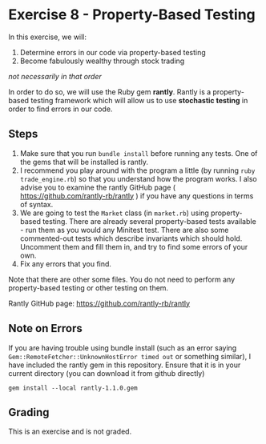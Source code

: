 # Exercise 8 - Property-Based Testing

In this exercise, we will:

1. Determine errors in our code via property-based testing
2. Become fabulously wealthy through stock trading

_not necessarily in that order_

In order to do so, we will use the Ruby gem __rantly__.  Rantly is a property-based testing framework which will allow us to use __stochastic testing__ in order to find errors in our code.

## Steps

1. Make sure that you run `bundle install` before running any tests.  One of the gems that will be installed is rantly.
1. I recommend you play around with the program a little (by running `ruby trade_engine.rb`) so that you understand how the program works.  I also advise you to examine the rantly GitHub page ( https://github.com/rantly-rb/rantly ) if you have any questions in terms of syntax.
3. We are going to test the `Market` class (in `market.rb`) using property-based testing.  There are already several property-based tests available - run them as you would any Minitest test.  There are also some commented-out tests which describe invariants which should hold.  Uncomment them and fill them in, and try to find some errors of your own.
5. Fix any errors that you find.

Note that there are other some files.  You do not need to perform any property-based testing or other testing on them.

Rantly GitHub page: https://github.com/rantly-rb/rantly

## Note on Errors

If you are having trouble using bundle install (such as an error saying `Gem::RemoteFetcher::UnknownHostError timed out` or something similar), I have included the rantly gem in this repository.  Ensure that it is in your current directory (you can download it from github directly)

`gem install --local rantly-1.1.0.gem`

## Grading

This is an exercise and is not graded.
